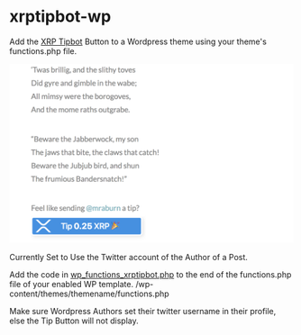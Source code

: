 # xrptipbot-wp
Add the [XRP Tipbot](https://www.xrptipbot.com/) Button to a Wordpress theme using your theme's functions.php file.

![Example Screenshit](https://github.com/mraburn/xrptipbot-wp/blob/master/example.png?raw=true)

Currently Set to Use the Twitter account of the Author of a Post.

Add the code in [wp_functions_xrptipbot.php](https://github.com/mraburn/xrptipbot-wp/blob/master/wp_functions_xrptipbot.php) to the end of the functions.php file of your enabled WP template.
/wp-content/themes/themename/functions.php

Make sure Wordpress Authors set their twitter username in their profile, else the Tip Button will not display.

